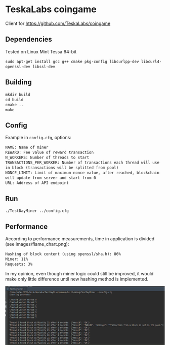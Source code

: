 # TeskaLabs coingame

Client for https://github.com/TeskaLabs/coingame

## Dependencies

Tested on Linux Mint Tessa 64-bit

```
sudo apt-get install gcc g++ cmake pkg-config libcurlpp-dev libcurl4-openssl-dev libssl-dev
```

## Building

```
mkdir build
cd build
cmake ..
make
```

## Config

Example in `config.cfg`, options:

```
NAME: Name of miner
REWARD: Fee value of reward transaction
N_WORKERS: Number of threads to start
TRANSACTIONS_PER_WORKER: Number of transactions each thread will use in block (transactions will be splitted from pool)
NONCE_LIMIT: Limit of maximum nonce value, after reached, blockchain will update from server and start from 0
URL: Address of API endpoint
```

## Run

```
./TestDayMiner ../config.cfg
```

## Performance

According to performance measurements, time in application is divided (see images/flame_chart.png):

```
Hashing of block content (using openssl/sha.h): 86%
Miner: 11%
Requests: 3%
```

In my opinion, even though miner logic could still be improved, it would make only little difference until new hashing method is implemented.

![Performance example](https://github.com/kongzii/coingame-miner/blob/master/images/performance.png "Performance example")